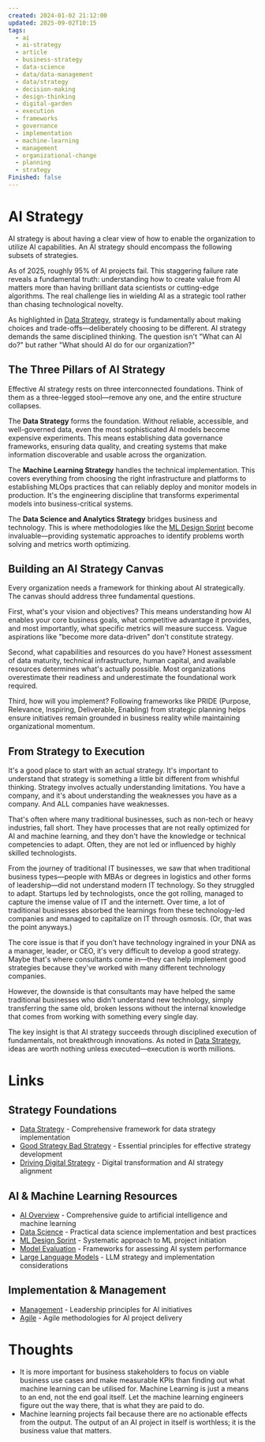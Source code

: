 ```yaml
---
created: 2024-01-02 21:12:00
updated: 2025-09-02T10:15
tags:
  - ai
  - ai-strategy
  - article
  - business-strategy
  - data-science
  - data/data-management
  - data/strategy
  - decision-making
  - design-thinking
  - digital-garden
  - execution
  - frameworks
  - governance
  - implementation
  - machine-learning
  - management
  - organizational-change
  - planning
  - strategy
Finished: false
---
```

# AI Strategy

AI strategy is about having a clear view of how to enable the organization to utilize AI capabilities. An AI strategy should encompass the following subsets of strategies. 

As of 2025, roughly 95% of AI projects fail. This staggering failure rate reveals a fundamental truth: understanding how to create value from AI matters more than having brilliant data scientists or cutting-edge algorithms. The real challenge lies in wielding AI as a strategic tool rather than chasing technological novelty.

As highlighted in [Data Strategy](../Books/Book%20Reviews/Strategy/Data%20Strategy.md), strategy is fundamentally about making choices and trade-offs—deliberately choosing to be different. AI strategy demands the same disciplined thinking. The question isn't "What can AI do?" but rather "What should AI do for our organization?"

## The Three Pillars of AI Strategy

Effective AI strategy rests on three interconnected foundations. Think of them as a three-legged stool—remove any one, and the entire structure collapses.

The **Data Strategy** forms the foundation. Without reliable, accessible, and well-governed data, even the most sophisticated AI models become expensive experiments. This means establishing data governance frameworks, ensuring data quality, and creating systems that make information discoverable and usable across the organization.

The **Machine Learning Strategy** handles the technical implementation. This covers everything from choosing the right infrastructure and platforms to establishing MLOps practices that can reliably deploy and monitor models in production. It's the engineering discipline that transforms experimental models into business-critical systems.

The **Data Science and Analytics Strategy** bridges business and technology. This is where methodologies like the [ML Design Sprint](Data%20Science/ML%20Design%20Sprint.md) become invaluable—providing systematic approaches to identify problems worth solving and metrics worth optimizing.

## Building an AI Strategy Canvas

Every organization needs a framework for thinking about AI strategically. The canvas should address three fundamental questions.

First, what's your vision and objectives? This means understanding how AI enables your core business goals, what competitive advantage it provides, and most importantly, what specific metrics will measure success. Vague aspirations like "become more data-driven" don't constitute strategy.

Second, what capabilities and resources do you have? Honest assessment of data maturity, technical infrastructure, human capital, and available resources determines what's actually possible. Most organizations overestimate their readiness and underestimate the foundational work required.

Third, how will you implement? Following frameworks like PRIDE (Purpose, Relevance, Inspiring, Deliverable, Enabling) from strategic planning helps ensure initiatives remain grounded in business reality while maintaining organizational momentum.



## From Strategy to Execution

It's a good place to start with an actual strategy. It's important to understand that strategy is something a little bit different from whishful thinking. Strategy involves actually understanding limitations. You have a company, and it's about understanding the weaknesses you have as a company. And ALL companies have weaknesses. 

That's often where many traditional businesses, such as non-tech or heavy industries, fall short. They have processes that are not really optimized for AI and machine learning, and they don't have the knowledge or technical competencies to adapt. Often, they are not led or influenced by highly skilled technologists.

From the journey of traditional IT businesses, we saw that when traditional business types—people with MBAs or degrees in logistics and other forms of leadership—did not understand modern IT technology. So they struggled to adapt. Startups led by technologists, once the got rolling, managed to capture the imense value of IT and the internett. Over time, a lot of traditional businesses absorbed the learnings from these technology-led companies and managed to capitalize on IT through osmosis. (Or, that was the point anyways.)

The core issue is that if you don't have technology ingrained in your DNA as a manager, leader, or CEO, it's very difficult to develop a good strategy. Maybe that's where consultants come in—they can help implement good strategies because they've worked with many different technology companies.

However, the downside is that consultants may have helped the same traditional businesses who didn't understand new technology, simply transferring the same old, broken lessons without the internal knowledge that comes from working with something every single day.

The key insight is that AI strategy succeeds through disciplined execution of fundamentals, not breakthrough innovations. As noted in [Data Strategy](../Books/Book%20Reviews/Strategy/Data%20Strategy.md), ideas are worth nothing unless executed—execution is worth millions.


# Links

## Strategy Foundations
- [Data Strategy](../Books/Book%20Reviews/Strategy/Data%20Strategy.md) - Comprehensive framework for data strategy implementation
- [Good Strategy Bad Strategy](../Books/Book%20Reviews/Strategy/Good%20Strategy%20Bad%20Strategy.md) - Essential principles for effective strategy development
- [Driving Digital Strategy](../Books/Book%20Reviews/Strategy/Driving%20Digital%20Strategy.md) - Digital transformation and AI strategy alignment

## AI & Machine Learning Resources
- [AI Overview](AI.md) - Comprehensive guide to artificial intelligence and machine learning
- [Data Science](Data%20Science/Data%20Science.md) - Practical data science implementation and best practices
- [ML Design Sprint](Data%20Science/ML%20Design%20Sprint.md) - Systematic approach to ML project initiation
- [Model Evaluation](Data%20Science/Evaluation.md) - Frameworks for assessing AI system performance
- [Large Language Models](Language/Large%20Language%20Models.md) - LLM strategy and implementation considerations

## Implementation & Management
- [Management](../Working/Management/Management.md) - Leadership principles for AI initiatives
- [Agile](../Working/Agile.md) - Agile methodologies for AI project delivery 


# Thoughts 
- It is more important for business stakeholders to focus on viable business use cases and make measurable KPIs than finding out what machine learning can be utilised for. Machine Learning is just a means to an end, not the end goal itself. Let the machine learning engineers figure out the way there, that is what they are paid to do. 
- Machine learning projects fail because there are no actionable effects from the output. The output of an AI project in itself is worthless; it is the business value that matters.


